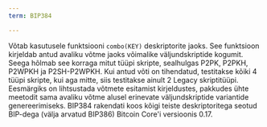 ```yaml
---
term: BIP384

---
```

Võtab kasutusele funktsiooni `combo(KEY)` deskriptorite jaoks. See funktsioon kirjeldab antud avaliku võtme jaoks võimalike väljundskriptide kogumit. Seega hõlmab see korraga mitut tüüpi skripte, sealhulgas P2PK, P2PKH, P2WPKH ja P2SH-P2WPKH. Kui antud võti on tihendatud, testitakse kõiki 4 tüüpi skripte, kui aga mitte, siis testitakse ainult 2 Legacy skriptitüüpi. Eesmärgiks on lihtsustada võtmete esitamist kirjeldustes, pakkudes ühte meetodit sama avaliku võtme alusel erinevate väljundskriptide variantide genereerimiseks. BIP384 rakendati koos kõigi teiste deskriptoritega seotud BIP-dega (välja arvatud BIP386) Bitcoin Core'i versioonis 0.17.